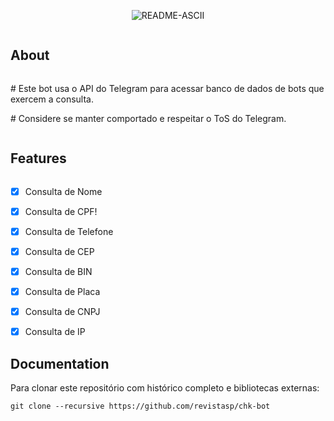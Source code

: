 <p>
<p align="center" ><img src="https://github.com/revistasp/chk-bot/assets/125148176/6c52837f-4163-42fc-ae09-a8bfce95cba3" alt="README-ASCII" border="0">
    </p>
</p>

<h2 style="display: inline-block; margin-right: 10px;">About</h2>

<p align="left">
    # Este bot usa o API do Telegram para acessar banco de dados de bots que exercem a consulta.
  </p>
</p> 


<p align="left">
    # Considere se manter comportado e respeitar o ToS do Telegram.
  </p>
  
<h2 style="display: inline-block; margin-right: 10px;">Features</h2>

- [x] Consulta de Nome
- [x] Consulta de CPF!

- [x] Consulta de Telefone
- [x] Consulta de CEP
- [x] Consulta de BIN
- [x] Consulta de Placa
- [x] Consulta de CNPJ
- [x] Consulta de IP


Documentation
-------

Para clonar este repositório com histórico completo e bibliotecas externas:

    git clone --recursive https://github.com/revistasp/chk-bot




